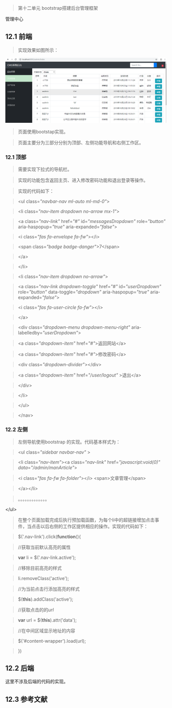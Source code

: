 >   第十二单元 bootstrap搭建后台管理框架

管理中心

## 12.1 前端

>   实现效果如图所示：

![](media/9bf6c868fb59c5fadaace0e5754e223d.png)

>   页面使用bootstap实现。

>   页面主要分为三部分分别为顶部、左侧功能导航和右侧工作区。

### 12.1 顶部

>   需要实现下拉式的导航栏。

>   实现的功能包含返回主页、进入修改密码功能和退出登录等操作。

>   实现的代码如下：

>   \<ul class=*"navbar-nav ml-auto ml-md-0"*\>

>   \<li class=*"nav-item dropdown no-arrow mx-1"*\>

>   \<a class=*"nav-link"* href=*"\#"* id=*"messagesDropdown"* role=*"button"*
>   aria-haspopup=*"true"* aria-expanded=*"false"*\>

>   \<i class=*"fas fa-envelope fa-fw"*\>\</i\>

>   \<span class=*"badge badge-danger"*\>7\</span\>

>   \</a\>

>   \</li\>

>   \<li class=*"nav-item dropdown no-arrow"*\>

>   \<a class=*"nav-link dropdown-toggle"* href=*"\#"* id=*"userDropdown"*
>   role=*"button"* data-toggle=*"dropdown"* aria-haspopup=*"true"*
>   aria-expanded=*"false"*\>

>   \<i class=*"fas fa-user-circle fa-fw"*\>\</i\>

>   \</a\>

>   \<div class=*"dropdown-menu dropdown-menu-right"*
>   aria-labelledby=*"userDropdown"*\>

>   \<a class=*"dropdown-item"* href=*"\#"*\>返回网站\</a\>

>   \<a class=*"dropdown-item"* href=*"\#"*\>修改密码\</a\>

>   \<div class=*"dropdown-divider"*\>\</div\>

>   \<a class=*"dropdown-item"* href=*"/user/logout"* \>退出\</a\>

>   \</div\>

>   \</li\>

>   \</ul\>

>   \</nav\>

### 12.2 左侧

>   左侧导航使用bootstrap 的实现。代码基本样式为：

>   \<ul class=*"sidebar navbar-nav"* \>

>   \<li class=*"nav-item"*\>\<a class=*"nav-link"* href=*"javascript:void(0)"
>   data*=*"/admin/manArticle"*\>

>   \<i class=*"fas fa-fw fa-folder"*\>\</i\> \<span\>文章管理\</span\>

>   \</a\>\</li\>

>   。。。。。。。。。。。。。

\</ul\>

>   在整个页面加载完成后执行预加载函数，为每个li中的超链接增加点击事件，当点击以后右侧的工作区提供相应的操作。实现的代码如下：

>   \$('.nav-link').click(**function**(){

>   //获取当前默认高亮的属性

>   **var** li = \$('.nav-link.active');

>   //移除目前高亮的样式

>   li.removeClass('active');

>   //为当前点击行添加高亮的样式

>   \$(**this**).addClass('active');

>   //获取点击的的*url*

>   **var** url = \$(**this**).attr('data');

>   //在中间区域显示地址的内容

>   \$('\#content-wrapper').load(url);

>   })

## 12.2 后端

这里不涉及后端的代码的实现。

## 12.3 参考文献